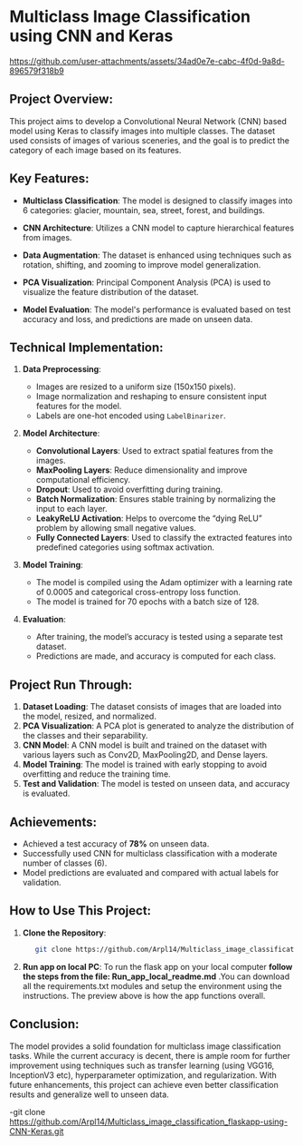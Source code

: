 # Multiclass Image Classification using CNN and Keras

https://github.com/user-attachments/assets/34ad0e7e-cabc-4f0d-9a8d-896579f318b9

## Project Overview:
This project aims to develop a Convolutional Neural Network (CNN) based model using Keras to classify images into multiple classes. The dataset used consists of images of various sceneries, and the goal is to predict the category of each image based on its features.

## Key Features:
- **Multiclass Classification**: The model is designed to classify images into 6 categories: glacier, mountain, sea, street, forest, and buildings.
- **CNN Architecture**: Utilizes a CNN model to capture hierarchical features from images.

- **Data Augmentation**: The dataset is enhanced using techniques such as rotation, shifting, and zooming to improve model generalization.
- **PCA Visualization**: Principal Component Analysis (PCA) is used to visualize the feature distribution of the dataset.
- **Model Evaluation**: The model's performance is evaluated based on test accuracy and loss, and predictions are made on unseen data.

## Technical Implementation:
1. **Data Preprocessing**:
   - Images are resized to a uniform size (150x150 pixels).
   - Image normalization and reshaping to ensure consistent input features for the model.
   - Labels are one-hot encoded using `LabelBinarizer`.
   
2. **Model Architecture**:
   - **Convolutional Layers**: Used to extract spatial features from the images.
   - **MaxPooling Layers**: Reduce dimensionality and improve computational efficiency.
   - **Dropout**: Used to avoid overfitting during training.
   - **Batch Normalization**: Ensures stable training by normalizing the input to each layer.
   - **LeakyReLU Activation**: Helps to overcome the “dying ReLU” problem by allowing small negative values.
   - **Fully Connected Layers**: Used to classify the extracted features into predefined categories using softmax activation.

3. **Model Training**:
   - The model is compiled using the Adam optimizer with a learning rate of 0.0005 and categorical cross-entropy loss function.
   - The model is trained for 70 epochs with a batch size of 128.
   
4. **Evaluation**:
   - After training, the model’s accuracy is tested using a separate test dataset.
   - Predictions are made, and accuracy is computed for each class.

## Project Run Through:
1. **Dataset Loading**: The dataset consists of images that are loaded into the model, resized, and normalized.
2. **PCA Visualization**: A PCA plot is generated to analyze the distribution of the classes and their separability.
3. **CNN Model**: A CNN model is built and trained on the dataset with various layers such as Conv2D, MaxPooling2D, and Dense layers.
4. **Model Training**: The model is trained with early stopping to avoid overfitting and reduce the training time.
5. **Test and Validation**: The model is tested on unseen data, and accuracy is evaluated.

## Achievements:
- Achieved a test accuracy of **78%** on unseen data.
- Successfully used CNN for multiclass classification with a moderate number of classes (6).
- Model predictions are evaluated and compared with actual labels for validation.

## How to Use This Project:
1. **Clone the Repository**:
   ```bash
      git clone https://github.com/Arpl14/Multiclass_image_classification_flaskapp-using-CNN-Keras.git
2. **Run app on local PC**:
   To run the flask app on your local computer **follow the steps from the file: Run_app_local_readme.md**  .You can download all the requirements.txt modules and setup the environment using the instructions. The preview above is how the app functions overall. 


## Conclusion:
The model provides a solid foundation for multiclass image classification tasks. While the current accuracy is decent, there is ample room for further improvement using techniques such as transfer learning (using VGG16, InceptionV3 etc), hyperparameter optimization, and regularization. With future enhancements, this project can achieve even better classification results and generalize well to unseen data.

-git clone https://github.com/Arpl14/Multiclass_image_classification_flaskapp-using-CNN-Keras.git
